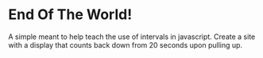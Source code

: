 End Of The World!
====================

A simple meant to help teach the use of intervals in javascript. Create a site with a display that counts back down from 20 seconds upon pulling up.